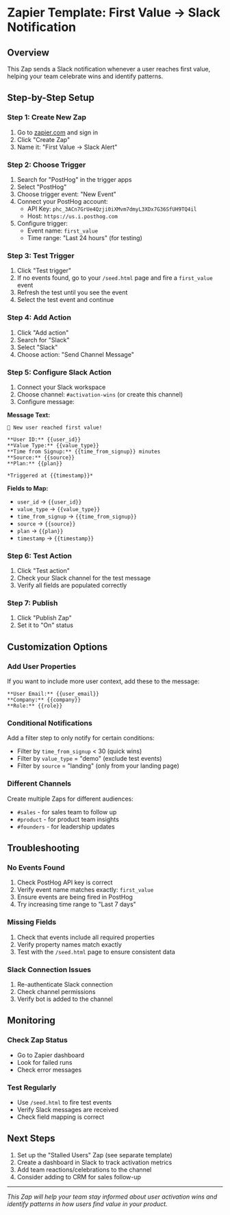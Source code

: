 # Zapier Template: First Value → Slack Notification

## Overview
This Zap sends a Slack notification whenever a user reaches first value, helping your team celebrate wins and identify patterns.

## Step-by-Step Setup

### Step 1: Create New Zap
1. Go to [zapier.com](https://zapier.com) and sign in
2. Click "Create Zap"
3. Name it: "First Value → Slack Alert"

### Step 2: Choose Trigger
1. Search for "PostHog" in the trigger apps
2. Select "PostHog"
3. Choose trigger event: "New Event"
4. Connect your PostHog account:
   - API Key: `phc_3ACn7GrUe4Qzji0iXMvm7dmyL3XDx7G36SfUH9TQ4il`
   - Host: `https://us.i.posthog.com`
5. Configure trigger:
   - Event name: `first_value`
   - Time range: "Last 24 hours" (for testing)

### Step 3: Test Trigger
1. Click "Test trigger"
2. If no events found, go to your `/seed.html` page and fire a `first_value` event
3. Refresh the test until you see the event
4. Select the test event and continue

### Step 4: Add Action
1. Click "Add action"
2. Search for "Slack"
3. Select "Slack"
4. Choose action: "Send Channel Message"

### Step 5: Configure Slack Action
1. Connect your Slack workspace
2. Choose channel: `#activation-wins` (or create this channel)
3. Configure message:

**Message Text:**
```
🎉 New user reached first value!

**User ID:** {{user_id}}
**Value Type:** {{value_type}}
**Time from Signup:** {{time_from_signup}} minutes
**Source:** {{source}}
**Plan:** {{plan}}

*Triggered at {{timestamp}}*
```

**Fields to Map:**
- `user_id` → `{{user_id}}`
- `value_type` → `{{value_type}}`
- `time_from_signup` → `{{time_from_signup}}`
- `source` → `{{source}}`
- `plan` → `{{plan}}`
- `timestamp` → `{{timestamp}}`

### Step 6: Test Action
1. Click "Test action"
2. Check your Slack channel for the test message
3. Verify all fields are populated correctly

### Step 7: Publish
1. Click "Publish Zap"
2. Set it to "On" status

## Customization Options

### Add User Properties
If you want to include more user context, add these to the message:
```
**User Email:** {{user_email}}
**Company:** {{company}}
**Role:** {{role}}
```

### Conditional Notifications
Add a filter step to only notify for certain conditions:
- Filter by `time_from_signup` < 30 (quick wins)
- Filter by `value_type` = "demo" (exclude test events)
- Filter by `source` = "landing" (only from your landing page)

### Different Channels
Create multiple Zaps for different audiences:
- `#sales` - for sales team to follow up
- `#product` - for product team insights
- `#founders` - for leadership updates

## Troubleshooting

### No Events Found
1. Check PostHog API key is correct
2. Verify event name matches exactly: `first_value`
3. Ensure events are being fired in PostHog
4. Try increasing time range to "Last 7 days"

### Missing Fields
1. Check that events include all required properties
2. Verify property names match exactly
3. Test with the `/seed.html` page to ensure consistent data

### Slack Connection Issues
1. Re-authenticate Slack connection
2. Check channel permissions
3. Verify bot is added to the channel

## Monitoring

### Check Zap Status
- Go to Zapier dashboard
- Look for failed runs
- Check error messages

### Test Regularly
- Use `/seed.html` to fire test events
- Verify Slack messages are received
- Check field mapping is correct

## Next Steps

1. Set up the "Stalled Users" Zap (see separate template)
2. Create a dashboard in Slack to track activation metrics
3. Add team reactions/celebrations to the channel
4. Consider adding to CRM for sales follow-up

---

*This Zap will help your team stay informed about user activation wins and identify patterns in how users find value in your product.*
